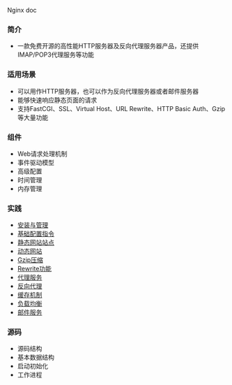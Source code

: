 Nginx doc

### 简介
- 一款免费开源的高性能HTTP服务器及反向代理服务器产品，还提供IMAP/POP3代理服务等功能
### 适用场景
- 可以用作HTTP服务器，也可以作为反向代理服务器或者邮件服务器
- 能够快速响应静态页面的请求
- 支持FastCGI、SSL、Virtual Host、URL Rewrite、HTTP Basic Auth、Gzip等大量功能
### 组件
- Web请求处理机制
- 事件驱动模型
- 高级配置
- 时间管理
- 内存管理
### 实践
- [安装与管理](doc/practice/install.md)
- [基础配置指令](doc/practice/configuration.md)
- [静态网站站点](doc/practice/static.md)
- [动态网站](doc/practice/dynamic.md)
- [Gzip压缩](doc/practice/compression.md)
- [Rewrite功能](doc/practice/rewrite.md)
- [代理服务](doc/practice/proxy.md)
- [反向代理](doc/practice/reverse.md)
- [缓存机制](doc/practice/cache.md)
- [负载均衡](doc/practice/alanced.md)
- [邮件服务](doc/practice/mail.md)
### 源码
- 源码结构
- 基本数据结构
- 启动初始化
- 工作进程